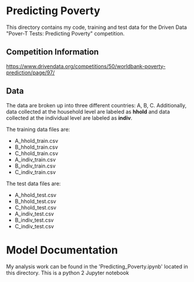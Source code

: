 # Predicting Poverty

This directory contains my code, training and test data for the Driven Data "Pover-T Tests: Predicting Poverty" competition.

## Competition Information
https://www.drivendata.org/competitions/50/worldbank-poverty-prediction/page/97/

## Data
The data are broken up into three different countries: A, B, C. Additionally, data collected at the household level are labeled as **hhold** and data collected at the individual level are labeled as **indiv**.

The training data files are:
- A_hhold_train.csv
- B_hhold_train.csv
- C_hhold_train.csv
- A_indiv_train.csv
- B_indiv_train.csv
- C_indiv_train.csv

The test data files are:
- A_hhold_test.csv
- B_hhold_test.csv
- C_hhold_test.csv
- A_indiv_test.csv
- B_indiv_test.csv
- C_indiv_test.csv

# Model Documentation
My analysis work can be found in the 'Predicting_Poverty.ipynb' located in this directory. This is a python 2 Jupyter notebook
